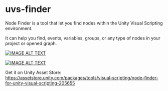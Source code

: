 # uvs-finder
Node Finder is a tool that let you find nodes within the Unity Visual Scripting environment.

It can help you find, events, variables, groups, or any type of nodes in your project or opened graph.


[![IMAGE ALT TEXT](http://img.youtube.com/vi/j0gbTBTFgjw/0.jpg)](https://youtu.be/j0gbTBTFgjw "Unity Visual Scripting Find Nodes WIP3")

[![IMAGE ALT TEXT](http://img.youtube.com/vi/578Ngc8bWBk/0.jpg)](http://www.youtube.com/watch?v=578Ngc8bWBk "Unity Visual Scripting Find Nodes WIP3")

Get it on Unity Asset Store:
https://assetstore.unity.com/packages/tools/visual-scripting/node-finder-for-unity-visual-scripting-205655

